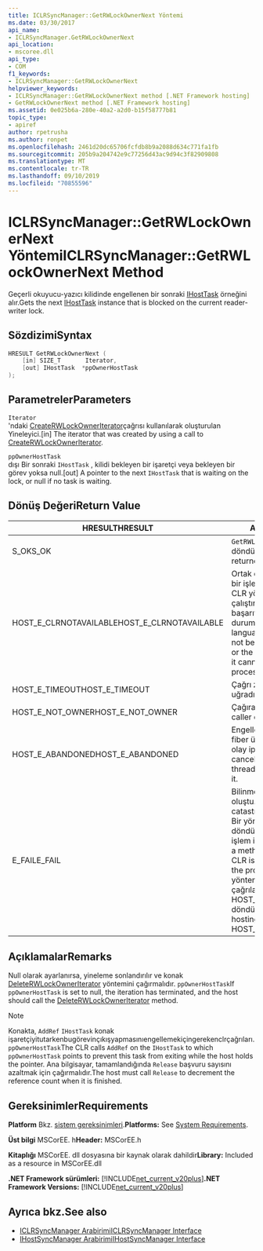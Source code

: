 ```yaml
---
title: ICLRSyncManager::GetRWLockOwnerNext Yöntemi
ms.date: 03/30/2017
api_name:
- ICLRSyncManager.GetRWLockOwnerNext
api_location:
- mscoree.dll
api_type:
- COM
f1_keywords:
- ICLRSyncManager::GetRWLockOwnerNext
helpviewer_keywords:
- ICLRSyncManager::GetRWLockOwnerNext method [.NET Framework hosting]
- GetRWLockOwnerNext method [.NET Framework hosting]
ms.assetid: 0e025b6a-280e-40a2-a2d0-b15f58777b81
topic_type:
- apiref
author: rpetrusha
ms.author: ronpet
ms.openlocfilehash: 2461d20dc65706fcfdb8b9a2088d634c771fa1fb
ms.sourcegitcommit: 205b9a204742e9c77256d43ac9d94c3f82909808
ms.translationtype: MT
ms.contentlocale: tr-TR
ms.lasthandoff: 09/10/2019
ms.locfileid: "70855596"
---
```

# <a name="iclrsyncmanagergetrwlockownernext-method"></a><span data-ttu-id="72450-102">ICLRSyncManager::GetRWLockOwnerNext Yöntemi</span><span class="sxs-lookup"><span data-stu-id="72450-102">ICLRSyncManager::GetRWLockOwnerNext Method</span></span>
<span data-ttu-id="72450-103">Geçerli okuyucu-yazıcı kilidinde engellenen bir sonraki [IHostTask](../../../../docs/framework/unmanaged-api/hosting/ihosttask-interface.md) örneğini alır.</span><span class="sxs-lookup"><span data-stu-id="72450-103">Gets the next [IHostTask](../../../../docs/framework/unmanaged-api/hosting/ihosttask-interface.md) instance that is blocked on the current reader-writer lock.</span></span>  
  
## <a name="syntax"></a><span data-ttu-id="72450-104">Sözdizimi</span><span class="sxs-lookup"><span data-stu-id="72450-104">Syntax</span></span>  
  
```cpp
HRESULT GetRWLockOwnerNext (  
    [in] SIZE_T       Iterator,  
    [out] IHostTask  *ppOwnerHostTask  
);  
```  
  
## <a name="parameters"></a><span data-ttu-id="72450-105">Parametreler</span><span class="sxs-lookup"><span data-stu-id="72450-105">Parameters</span></span>  
 `Iterator`  
 <span data-ttu-id="72450-106">'ndaki [CreateRWLockOwnerIterator](../../../../docs/framework/unmanaged-api/hosting/iclrsyncmanager-createrwlockowneriterator-method.md)çağrısı kullanılarak oluşturulan Yineleyici.</span><span class="sxs-lookup"><span data-stu-id="72450-106">[in] The iterator that was created by using a call to [CreateRWLockOwnerIterator](../../../../docs/framework/unmanaged-api/hosting/iclrsyncmanager-createrwlockowneriterator-method.md).</span></span>  
  
 `ppOwnerHostTask`  
 <span data-ttu-id="72450-107">dışı Bir sonraki `IHostTask` , kilidi bekleyen bir işaretçi veya bekleyen bir görev yoksa null.</span><span class="sxs-lookup"><span data-stu-id="72450-107">[out] A pointer to the next `IHostTask` that is waiting on the lock, or null if no task is waiting.</span></span>  
  
## <a name="return-value"></a><span data-ttu-id="72450-108">Dönüş Değeri</span><span class="sxs-lookup"><span data-stu-id="72450-108">Return Value</span></span>  
  
|<span data-ttu-id="72450-109">HRESULT</span><span class="sxs-lookup"><span data-stu-id="72450-109">HRESULT</span></span>|<span data-ttu-id="72450-110">Açıklama</span><span class="sxs-lookup"><span data-stu-id="72450-110">Description</span></span>|  
|-------------|-----------------|  
|<span data-ttu-id="72450-111">S_OK</span><span class="sxs-lookup"><span data-stu-id="72450-111">S_OK</span></span>|<span data-ttu-id="72450-112">`GetRWLockOwnerNext`başarıyla döndürüldü.</span><span class="sxs-lookup"><span data-stu-id="72450-112">`GetRWLockOwnerNext` returned successfully.</span></span>|  
|<span data-ttu-id="72450-113">HOST_E_CLRNOTAVAILABLE</span><span class="sxs-lookup"><span data-stu-id="72450-113">HOST_E_CLRNOTAVAILABLE</span></span>|<span data-ttu-id="72450-114">Ortak dil çalışma zamanı (CLR) bir işleme yüklenmemiş veya CLR yönetilen kodu çalıştıramayacağı veya çağrıyı başarıyla işleyemediği bir durumda.</span><span class="sxs-lookup"><span data-stu-id="72450-114">The common language runtime (CLR) has not been loaded into a process, or the CLR is in a state in which it cannot run managed code or process the call successfully.</span></span>|  
|<span data-ttu-id="72450-115">HOST_E_TIMEOUT</span><span class="sxs-lookup"><span data-stu-id="72450-115">HOST_E_TIMEOUT</span></span>|<span data-ttu-id="72450-116">Çağrı zaman aşımına uğradı.</span><span class="sxs-lookup"><span data-stu-id="72450-116">The call timed out.</span></span>|  
|<span data-ttu-id="72450-117">HOST_E_NOT_OWNER</span><span class="sxs-lookup"><span data-stu-id="72450-117">HOST_E_NOT_OWNER</span></span>|<span data-ttu-id="72450-118">Çağıranın kilidi yoktur.</span><span class="sxs-lookup"><span data-stu-id="72450-118">The caller does not own the lock.</span></span>|  
|<span data-ttu-id="72450-119">HOST_E_ABANDONED</span><span class="sxs-lookup"><span data-stu-id="72450-119">HOST_E_ABANDONED</span></span>|<span data-ttu-id="72450-120">Engellenen bir iş parçacığı veya fiber üzerinde beklerken bir olay iptal edildi.</span><span class="sxs-lookup"><span data-stu-id="72450-120">An event was canceled while a blocked thread or fiber was waiting on it.</span></span>|  
|<span data-ttu-id="72450-121">E_FAIL</span><span class="sxs-lookup"><span data-stu-id="72450-121">E_FAIL</span></span>|<span data-ttu-id="72450-122">Bilinmeyen bir çok zararlı hata oluştu.</span><span class="sxs-lookup"><span data-stu-id="72450-122">An unknown catastrophic failure occurred.</span></span> <span data-ttu-id="72450-123">Bir yöntem E_FAıL döndürdüğünde, CLR artık işlem içinde kullanılamaz.</span><span class="sxs-lookup"><span data-stu-id="72450-123">When a method returns E_FAIL, the CLR is no longer usable within the process.</span></span> <span data-ttu-id="72450-124">Barındırma yöntemlerine yapılan sonraki çağrılar HOST_E_CLRNOTAVAILABLE döndürür.</span><span class="sxs-lookup"><span data-stu-id="72450-124">Subsequent calls to hosting methods return HOST_E_CLRNOTAVAILABLE.</span></span>|  
  
## <a name="remarks"></a><span data-ttu-id="72450-125">Açıklamalar</span><span class="sxs-lookup"><span data-stu-id="72450-125">Remarks</span></span>  
 <span data-ttu-id="72450-126">Null olarak ayarlanırsa, yineleme sonlandırılır ve konak [DeleteRWLockOwnerIterator](../../../../docs/framework/unmanaged-api/hosting/iclrsyncmanager-deleterwlockowneriterator-method.md) yöntemini çağırmalıdır. `ppOwnerHostTask`</span><span class="sxs-lookup"><span data-stu-id="72450-126">If `ppOwnerHostTask` is set to null, the iteration has terminated, and the host should call the [DeleteRWLockOwnerIterator](../../../../docs/framework/unmanaged-api/hosting/iclrsyncmanager-deleterwlockowneriterator-method.md) method.</span></span>  
  
> [!NOTE]
> <span data-ttu-id="72450-127">Konakta, `AddRef` `IHostTask` konak işaretçiyitutarkenbugörevinçıkışyapmasınıengellemekiçingerekenclrçağrıları.`ppOwnerHostTask`</span><span class="sxs-lookup"><span data-stu-id="72450-127">The CLR calls `AddRef` on the `IHostTask` to which `ppOwnerHostTask` points to prevent this task from exiting while the host holds the pointer.</span></span> <span data-ttu-id="72450-128">Ana bilgisayar, tamamlandığında `Release` başvuru sayısını azaltmak için çağırmalıdır.</span><span class="sxs-lookup"><span data-stu-id="72450-128">The host must call `Release` to decrement the reference count when it is finished.</span></span>  
  
## <a name="requirements"></a><span data-ttu-id="72450-129">Gereksinimler</span><span class="sxs-lookup"><span data-stu-id="72450-129">Requirements</span></span>  
 <span data-ttu-id="72450-130">**Platform** Bkz. [sistem gereksinimleri](../../../../docs/framework/get-started/system-requirements.md).</span><span class="sxs-lookup"><span data-stu-id="72450-130">**Platforms:** See [System Requirements](../../../../docs/framework/get-started/system-requirements.md).</span></span>  
  
 <span data-ttu-id="72450-131">**Üst bilgi** MSCorEE. h</span><span class="sxs-lookup"><span data-stu-id="72450-131">**Header:** MSCorEE.h</span></span>  
  
 <span data-ttu-id="72450-132">**Kitaplığı** MSCorEE. dll dosyasına bir kaynak olarak dahildir</span><span class="sxs-lookup"><span data-stu-id="72450-132">**Library:** Included as a resource in MSCorEE.dll</span></span>  
  
 <span data-ttu-id="72450-133">**.NET Framework sürümleri:** [!INCLUDE[net_current_v20plus](../../../../includes/net-current-v20plus-md.md)]</span><span class="sxs-lookup"><span data-stu-id="72450-133">**.NET Framework Versions:** [!INCLUDE[net_current_v20plus](../../../../includes/net-current-v20plus-md.md)]</span></span>  
  
## <a name="see-also"></a><span data-ttu-id="72450-134">Ayrıca bkz.</span><span class="sxs-lookup"><span data-stu-id="72450-134">See also</span></span>

- [<span data-ttu-id="72450-135">ICLRSyncManager Arabirimi</span><span class="sxs-lookup"><span data-stu-id="72450-135">ICLRSyncManager Interface</span></span>](../../../../docs/framework/unmanaged-api/hosting/iclrsyncmanager-interface.md)
- [<span data-ttu-id="72450-136">IHostSyncManager Arabirimi</span><span class="sxs-lookup"><span data-stu-id="72450-136">IHostSyncManager Interface</span></span>](../../../../docs/framework/unmanaged-api/hosting/ihostsyncmanager-interface.md)
